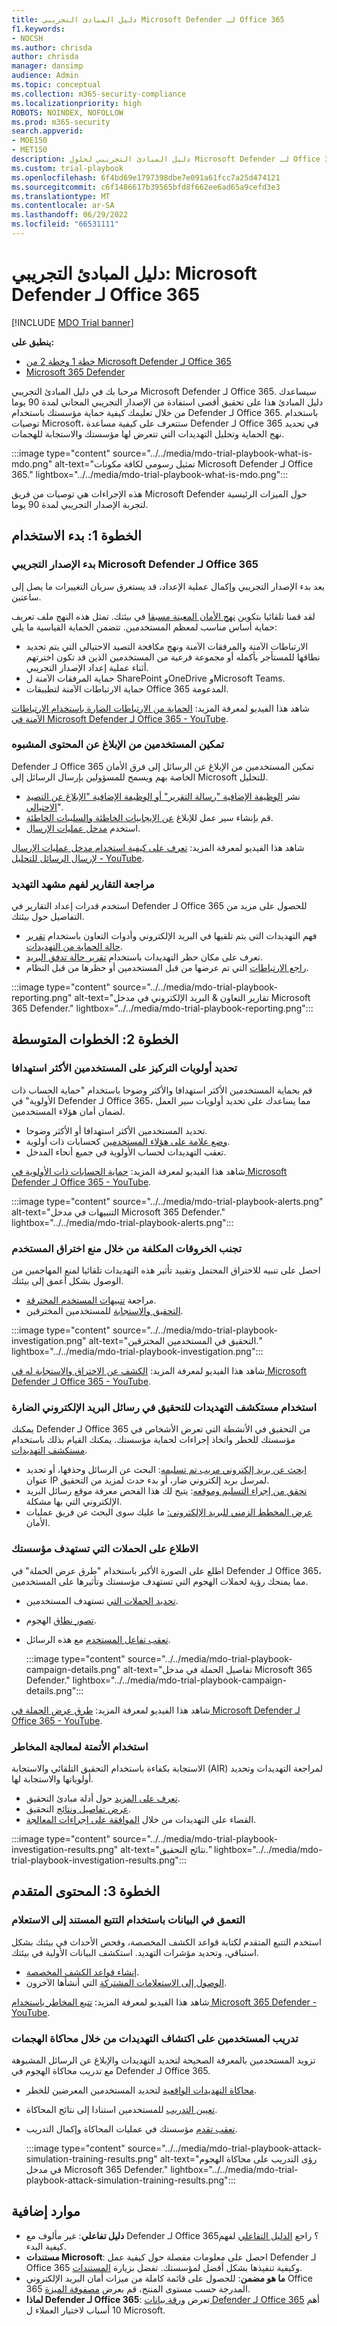 ```yaml
---
title: دليل المبادئ التجريبي Microsoft Defender لـ Office 365
f1.keywords:
- NOCSH
ms.author: chrisda
author: chrisda
manager: dansimp
audience: Admin
ms.topic: conceptual
ms.collection: m365-security-compliance
ms.localizationpriority: high
ROBOTS: NOINDEX, NOFOLLOW
ms.prod: m365-security
search.appverid:
- MOE150
- MET150
description: دليل المبادئ التجريبي لحلول Microsoft Defender لـ Office 365.
ms.custom: trial-playbook
ms.openlocfilehash: 6f4bd69e1797398dbe7e091a61fcc7a25d474121
ms.sourcegitcommit: c6f1486617b39565bfd8f662ee6ad65a9cefd3e3
ms.translationtype: MT
ms.contentlocale: ar-SA
ms.lasthandoff: 06/29/2022
ms.locfileid: "66531111"
---
```

# <a name="trial-playbook-microsoft-defender-for-office-365"></a>دليل المبادئ التجريبي: Microsoft Defender لـ Office 365

[!INCLUDE [MDO Trial banner](../includes/mdo-trial-banner.md)]

**ينطبق على:**
- [خطة 1 وخطة 2 من Microsoft Defender لـ Office 365](defender-for-office-365.md)
- [Microsoft 365 Defender](../defender/microsoft-365-defender.md)

مرحبا بك في دليل المبادئ التجريبي Microsoft Defender لـ Office 365. سيساعدك دليل المبادئ هذا على تحقيق أقصى استفادة من الإصدار التجريبي المجاني لمدة 90 يوما من خلال تعليمك كيفية حماية مؤسستك باستخدام Defender لـ Office 365. باستخدام توصيات Microsoft، ستتعرف على كيفية مساعدة Defender لـ Office 365 في تحديد نهج الحماية وتحليل التهديدات التي تتعرض لها مؤسستك والاستجابة للهجمات.

:::image type="content" source="../../media/mdo-trial-playbook-what-is-mdo.png" alt-text="تمثيل رسومي لكافة مكونات Microsoft Defender لـ Office 365." lightbox="../../media/mdo-trial-playbook-what-is-mdo.png":::

هذه الإجراءات هي توصيات من فريق Microsoft Defender حول الميزات الرئيسية لتجربة الإصدار التجريبي لمدة 90 يوما.

## <a name="step-1-getting-started"></a>الخطوة 1: بدء الاستخدام

### <a name="start-your-microsoft-defender-for-office-365-trial"></a>بدء الإصدار التجريبي Microsoft Defender لـ Office 365

بعد بدء الإصدار التجريبي وإكمال عملية الإعداد، قد يستغرق سريان التغييرات ما يصل إلى ساعتين.

لقد قمنا تلقائيا بتكوين [نهج الأمان المعينة مسبقا](preset-security-policies.md) في بيئتك. تمثل هذه النهج ملف تعريف حماية أساس مناسب لمعظم المستخدمين. تتضمن الحماية القياسية ما يلي:

- الارتباطات الآمنة والمرفقات الآمنة ونهج مكافحة التصيد الاحتيالي التي يتم تحديد نطاقها للمستأجر بأكمله أو مجموعة فرعية من المستخدمين الذين قد تكون اخترتهم أثناء عملية إعداد الإصدار التجريبي.
- حماية المرفقات الآمنة ل SharePoint وOneDrive وMicrosoft Teams.
- حماية الارتباطات الآمنة لتطبيقات Office 365 المدعومة.

شاهد هذا الفيديو لمعرفة المزيد: [الحماية من الارتباطات الضارة باستخدام الارتباطات الآمنة في Microsoft Defender لـ Office 365 - YouTube](https://www.youtube.com/watch?v=vhIJ1Veq36Y&list=PL3ZTgFEc7LystRja2GnDeUFqk44k7-KXf&index=9).

### <a name="enable-users-to-report-suspicious-content"></a>تمكين المستخدمين من الإبلاغ عن المحتوى المشبوه

Defender لـ Office 365 تمكين المستخدمين من الإبلاغ عن الرسائل إلى فرق الأمان الخاصة بهم ويسمح للمسؤولين بإرسال الرسائل إلى Microsoft للتحليل.

- نشر [الوظيفة الإضافية "رسالة التقرير" أو الوظيفة الإضافية "الإبلاغ عن التصيد الاحتيالي](enable-the-report-message-add-in.md)".
- قم بإنشاء سير عمل للإبلاغ [عن الإيجابيات الخاطئة والسلبيات الخاطئة](report-false-positives-and-false-negatives.md).
- استخدم [مدخل عمليات الإرسال](admin-submission.md).

شاهد هذا الفيديو لمعرفة المزيد: [تعرف على كيفية استخدام مدخل عمليات الإرسال لإرسال الرسائل للتحليل - YouTube](https://www.youtube.com/watch?v=ta5S09Yz6Ks&ab_channel=MicrosoftSecurit).

### <a name="review-reports-to-understand-the-threat-landscape"></a>مراجعة التقارير لفهم مشهد التهديد

استخدم قدرات إعداد التقارير في Defender لـ Office 365 للحصول على مزيد من التفاصيل حول بيئتك.

- فهم التهديدات التي يتم تلقيها في البريد الإلكتروني وأدوات التعاون باستخدام [تقرير حالة الحماية من التهديدات](view-email-security-reports.md#threat-protection-status-report).
- تعرف على مكان حظر التهديدات باستخدام [تقرير حالة تدفق البريد](view-email-security-reports.md#mailflow-status-report).
- [راجع الارتباطات](view-reports-for-mdo.md#url-protection-report) التي تم عرضها من قبل المستخدمين أو حظرها من قبل النظام.

:::image type="content" source="../../media/mdo-trial-playbook-reporting.png" alt-text="تقارير التعاون & البريد الإلكتروني في مدخل Microsoft 365 Defender." lightbox="../../media/mdo-trial-playbook-reporting.png":::

## <a name="step-2-intermediate-steps"></a>الخطوة 2: الخطوات المتوسطة

### <a name="prioritize-focus-on-your-most-targeted-users"></a>تحديد أولويات التركيز على المستخدمين الأكثر استهدافا

قم بحماية المستخدمين الأكثر استهدافا والأكثر وضوحا باستخدام "حماية الحساب ذات الأولوية" في Defender لـ Office 365، مما يساعدك على تحديد أولويات سير العمل لضمان أمان هؤلاء المستخدمين.

- تحديد المستخدمين الأكثر استهدافا أو الأكثر وضوحا.
- [وضع علامة على هؤلاء المستخدمين](../../admin/setup/priority-accounts.md#add-priority-accounts-from-the-setup-page) كحسابات ذات أولوية.
- تعقب التهديدات لحساب الأولوية في جميع أنحاء المدخل.

شاهد هذا الفيديو لمعرفة المزيد: [حماية الحسابات ذات الأولوية في Microsoft Defender لـ Office 365 - YouTube](https://www.youtube.com/watch?v=tqnj0TlzQcI&list=PL3ZTgFEc7LystRja2GnDeUFqk44k7-KXf&index=11).

:::image type="content" source="../../media/mdo-trial-playbook-alerts.png" alt-text="التنبيهات في مدخل Microsoft 365 Defender." lightbox="../../media/mdo-trial-playbook-alerts.png":::

### <a name="avoid-costly-breaches-by-preventing-user-compromise"></a>تجنب الخروقات المكلفة من خلال منع اختراق المستخدم

احصل على تنبيه للاختراق المحتمل وتقييد تأثير هذه التهديدات تلقائيا لمنع المهاجمين من الوصول بشكل أعمق إلى بيئتك.

- مراجعة [تنبيهات المستخدم المخترقة](address-compromised-users-quickly.md#compromised-user-alerts).
- [التحقيق والاستجابة](address-compromised-users-quickly.md) للمستخدمين المخترقين.

:::image type="content" source="../../media/mdo-trial-playbook-investigation.png" alt-text="التحقيق في المستخدمين المخترقين." lightbox="../../media/mdo-trial-playbook-investigation.png":::

شاهد هذا الفيديو لمعرفة المزيد: [الكشف عن الاختراق والاستجابة له في Microsoft Defender لـ Office 365 - YouTube](https://www.youtube.com/watch?v=Pc7y3a-wdR0&list=PL3ZTgFEc7LystRja2GnDeUFqk44k7-KXf&index=5).

### <a name="use-threat-explorer-to-investigate-malicious-email"></a>استخدام مستكشف التهديدات للتحقيق في رسائل البريد الإلكتروني الضارة

يمكنك Defender لـ Office 365 من التحقيق في الأنشطة التي تعرض الأشخاص في مؤسستك للخطر واتخاذ إجراءات لحماية مؤسستك. يمكنك القيام بذلك باستخدام [مستكشف التهديدات](threat-explorer.md).

- [ابحث عن بريد إلكتروني مريب تم تسليمه](investigate-malicious-email-that-was-delivered.md#find-suspicious-email-that-was-delivered): البحث عن الرسائل وحذفها، أو تحديد عنوان IP لمرسل بريد إلكتروني ضار، أو بدء حدث لمزيد من التحقيق.
- [تحقق من إجراء التسليم وموقعه](investigate-malicious-email-that-was-delivered.md#check-the-delivery-action-and-location): يتيح لك هذا الفحص معرفة موقع رسائل البريد الإلكتروني التي بها مشكلة.
- [عرض المخطط الزمني للبريد الإلكتروني:](investigate-malicious-email-that-was-delivered.md#view-the-timeline-of-your-email) ما عليك سوى البحث عن فريق عمليات الأمان.

### <a name="see-campaigns-targeting-your-organization"></a>الاطلاع على الحملات التي تستهدف مؤسستك

اطلع على الصورة الأكبر باستخدام "طرق عرض الحملة" في Defender لـ Office 365، مما يمنحك رؤية لحملات الهجوم التي تستهدف مؤسستك وتأثيرها على المستخدمين.

- [تحديد الحملات التي](campaigns.md#what-is-a-campaign) تستهدف المستخدمين.
- [تصور نطاق](campaigns.md#campaign-views-in-the-microsoft-365-defender-portal) الهجوم.
- [تعقب تفاعل المستخدم](campaigns.md#campaign-details) مع هذه الرسائل.

  :::image type="content" source="../../media/mdo-trial-playbook-campaign-details.png" alt-text="تفاصيل الحملة في مدخل Microsoft 365 Defender." lightbox="../../media/mdo-trial-playbook-campaign-details.png":::

شاهد هذا الفيديو لمعرفة المزيد: [طرق عرض الحملة في Microsoft Defender لـ Office 365 - YouTube](https://www.youtube.com/watch?v=DvqzzYKu7cQ&list=PL3ZTgFEc7LystRja2GnDeUFqk44k7-KXf&index=14).

### <a name="use-automation-to-remediate-risks"></a>استخدام الأتمتة لمعالجة المخاطر

الاستجابة بكفاءة باستخدام التحقيق التلقائي والاستجابة (AIR) لمراجعة التهديدات وتحديد أولوياتها والاستجابة لها.

- [تعرف على المزيد](automated-investigation-response-office.md) حول أدلة مبادئ التحقيق.
- [عرض تفاصيل ونتائج](email-analysis-investigations.md) التحقيق.
- القضاء على التهديدات من خلال [الموافقة على إجراءات المعالجة](air-remediation-actions.md).

:::image type="content" source="../../media/mdo-trial-playbook-investigation-results.png" alt-text="نتائج التحقيق." lightbox="../../media/mdo-trial-playbook-investigation-results.png":::

## <a name="step-3-advanced-content"></a>الخطوة 3: المحتوى المتقدم

### <a name="dive-deep-into-data-with-query-based-hunting"></a>التعمق في البيانات باستخدام التتبع المستند إلى الاستعلام

استخدم التتبع المتقدم لكتابة قواعد الكشف المخصصة، وفحص الأحداث في بيئتك بشكل استباقي، وتحديد مؤشرات التهديد. استكشف البيانات الأولية في بيئتك.

- [إنشاء قواعد الكشف المخصصة](../defender/advanced-hunting-overview.md#get-started-with-advanced-hunting).
- [الوصول إلى الاستعلامات المشتركة](../defender/advanced-hunting-shared-queries.md) التي أنشأها الآخرون.

شاهد هذا الفيديو لمعرفة المزيد: [تتبع المخاطر باستخدام Microsoft 365 Defender - YouTube](https://www.youtube.com/watch?v=l3OmH4U6XAs&list=PL3ZTgFEc7Lyt1O81TZol31YXve4e6lyQu&index=4).

### <a name="train-users-to-spot-threats-by-simulating-attacks"></a>تدريب المستخدمين على اكتشاف التهديدات من خلال محاكاة الهجمات

تزويد المستخدمين بالمعرفة الصحيحة لتحديد التهديدات والإبلاغ عن الرسائل المشبوهة مع تدريب محاكاة الهجوم في Defender لـ Office 365.

- [محاكاة التهديدات الواقعية](attack-simulation-training.md) لتحديد المستخدمين المعرضين للخطر.
- [تعيين التدريب](attack-simulation-training.md#assign-training) للمستخدمين استنادا إلى نتائج المحاكاة.
- [تعقب تقدم](attack-simulation-training-insights.md) مؤسستك في عمليات المحاكاة وإكمال التدريب.

  :::image type="content" source="../../media/mdo-trial-playbook-attack-simulation-training-results.png" alt-text="رؤى التدريب على محاكاة الهجوم في مدخل Microsoft 365 Defender." lightbox="../../media/mdo-trial-playbook-attack-simulation-training-results.png":::

## <a name="additional-resources"></a>موارد إضافية

- **دليل تفاعلي**: غير مألوف مع Defender لـ Office 365؟ راجع [الدليل التفاعلي](https://mslearn.cloudguides.com/guides/Safeguard%20your%20organization%20with%20Microsoft%20Defender%20for%20Office%20365) لفهم كيفية البدء.
- **مستندات Microsoft**: احصل على معلومات مفصلة حول كيفية عمل Defender لـ Office 365 وكيفية تنفيذها بشكل أفضل لمؤسستك. تفضل بزيارة [المستندات](overview.md).
- **ما هو مضمن**: للحصول على قائمة كاملة من ميزات أمان البريد الإلكتروني Office 365 المدرجة حسب مستوى المنتج، قم بعرض [مصفوفة الميزة](/office365/servicedescriptions/office-365-advanced-threat-protection-service-description#feature-availability).
- **لماذا Defender لـ Office 365**: تعرض [ورقة بيانات Defender لـ Office 365](https://query.prod.cms.rt.microsoft.com/cms/api/am/binary/RE4FCiy) أهم 10 أسباب لاختيار العملاء ل Microsoft.

